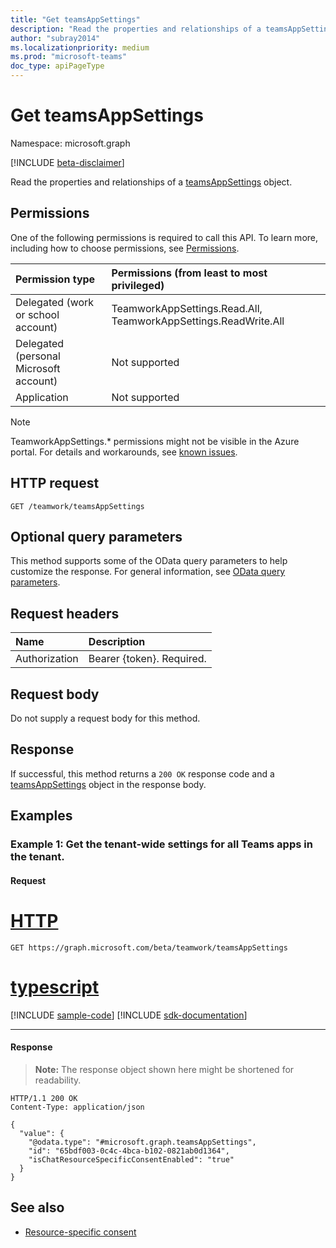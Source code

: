 ```yaml
---
title: "Get teamsAppSettings"
description: "Read the properties and relationships of a teamsAppSettings object."
author: "subray2014"
ms.localizationpriority: medium
ms.prod: "microsoft-teams"
doc_type: apiPageType
---
```


# Get teamsAppSettings
Namespace: microsoft.graph

[!INCLUDE [beta-disclaimer](../../includes/beta-disclaimer.md)]

Read the properties and relationships of a [teamsAppSettings](../resources/teamsappsettings.md) object.

## Permissions
One of the following permissions is required to call this API. To learn more, including how to choose permissions, see [Permissions](/graph/permissions-reference).

|Permission type|Permissions (from least to most privileged)|
|:---|:---|
|Delegated (work or school account)|TeamworkAppSettings.Read.All, TeamworkAppSettings.ReadWrite.All|
|Delegated (personal Microsoft account)|Not supported|
|Application|Not supported|

> [!NOTE]
> TeamworkAppSettings.* permissions might not be visible in the Azure portal. For details and workarounds, see [known issues](/graph/known-issues#teamworkappsettings-permissions-are-not-visible-in-the-azure-portal).

## HTTP request

<!-- {
  "blockType": "ignored"
}
-->
``` http
GET /teamwork/teamsAppSettings
```

## Optional query parameters
This method supports some of the OData query parameters to help customize the response. For general information, see [OData query parameters](/graph/query-parameters).

## Request headers
|Name|Description|
|:---|:---|
|Authorization|Bearer {token}. Required.|

## Request body
Do not supply a request body for this method.

## Response

If successful, this method returns a `200 OK` response code and a [teamsAppSettings](../resources/teamsappsettings.md) object in the response body.

## Examples

### Example 1: Get the tenant-wide settings for all Teams apps in the tenant.

#### Request


# [HTTP](#tab/http)
<!-- {
  "blockType": "request",
  "name": "get_teamsappsettings"
}
-->
``` http
GET https://graph.microsoft.com/beta/teamwork/teamsAppSettings
```

# [typescript](#tab/typescript)
[!INCLUDE [sample-code](../includes/snippets/typescript/get-teamsappsettings-typescript-snippets.md)]
[!INCLUDE [sdk-documentation](../includes/snippets/snippets-sdk-documentation-link.md)]

---



#### Response

>**Note:** The response object shown here might be shortened for readability.
<!-- {
  "blockType": "response",
  "truncated": true,
  "@odata.type": "microsoft.graph.teamsAppSettings"
}
-->
``` http
HTTP/1.1 200 OK
Content-Type: application/json

{
  "value": {
    "@odata.type": "#microsoft.graph.teamsAppSettings",
    "id": "65bdf003-0c4c-4bca-b102-0821ab0d1364",
    "isChatResourceSpecificConsentEnabled": "true"
  }
}
```

## See also

- [Resource-specific consent](/microsoftteams/platform/graph-api/rsc/resource-specific-consent)
